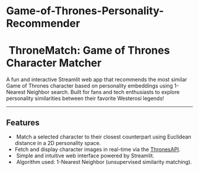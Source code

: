 # Game-of-Thrones-Personality-Recommender
#  ThroneMatch: Game of Thrones Character Matcher

A fun and interactive Streamlit web app that recommends the most similar Game of Thrones character based on personality embeddings using 1-Nearest Neighbor search. Built for fans and tech enthusiasts to explore personality similarities between their favorite Westerosi legends!

---

## Features

*  Match a selected character to their closest counterpart using Euclidean distance in a 2D personality space.
* Fetch and display character images in real-time via the [ThronesAPI](https://thronesapi.com/).
*  Simple and intuitive web interface powered by Streamlit.
*  Algorithm used: 1-Nearest Neighbor (unsupervised similarity matching).
